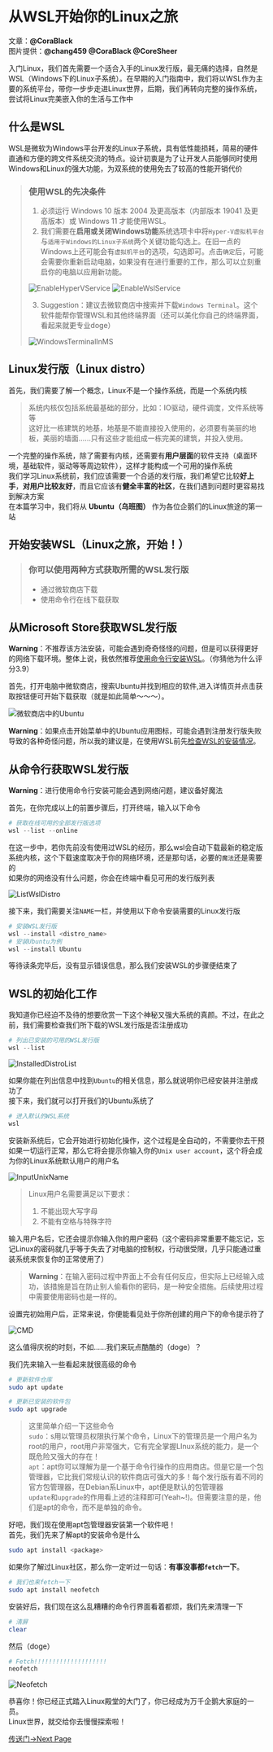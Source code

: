 # 从WSL开始你的Linux之旅

文章：**@CoraBlack**  
图片提供：**@chang459 @CoraBlack @CoreSheer**

入门Linux，我们首先需要一个适合入手的Linux发行版，最无痛的选择，自然是WSL（Windows下的Linux子系统）。在早期的入门指南中，我们将以WSL作为主要的系统平台，带你一步步走进Linux世界，后期，我们再转向完整的操作系统，尝试将Linux完美嵌入你的生活与工作中

## 什么是WSL

WSL是微软为Windows平台开发的Linux子系统，具有低性能损耗，简易的硬件直通和方便的跨文件系统交流的特点。设计初衷是为了让开发人员能够同时使用Windows和Linux的强大功能，为双系统的使用免去了较高的性能开销代价

> ### 使用WSL的先决条件
>
> 1. 必须运行 Windows 10 版本 2004 及更高版本（内部版本 19041 及更高版本）或 Windows 11 才能使用WSL。
> 2. 我们需要在**启用或关闭Windows功能**系统选项卡中将```Hyper-V虚拟机平台```与```适用于Windows的Linux子系统```两个关键功能勾选上。在旧一点的Windows上还可能会有```虚拟机平台```的选项，勾选即可。点击```确定```后，可能会需要你重新启动电脑，如果没有在进行重要的工作，那么可以立刻重启你的电脑以应用新功能。
>
> ![EnableHyperVService](../../Images/QuickStart/GoodBeginningWithWSL/EnableHyperVService.jpg)
> ![EnableWslService](../../Images/QuickStart/GoodBeginningWithWSL/EnableWslService.jpg)
>
> 3. Suggestion：建议去微软商店中搜索并下载```Windows Terminal```。这个软件能帮你管理WSL和其他终端界面（还可以美化你自己的终端界面，看起来就更专业doge）
>
> ![WindowsTerminalInMS](../../Images/QuickStart/GoodBeginningWithWSL/WindowsTerminalInMS.jpg)

## Linux发行版（Linux distro）

首先，我们需要了解一个概念，Linux不是一个操作系统，而是一个系统内核
> 系统内核仅包括系统最基础的部分，比如：IO驱动，硬件调度，文件系统等等  
> 这好比一栋建筑的地基，地基是不能直接投入使用的，必须要有美丽的地板，美丽的墙面……只有这些才能组成一栋完美的建筑，并投入使用。

一个完整的操作系统，除了需要有内核，还需要有**用户层面**的软件支持（桌面环境，基础软件，驱动等等周边软件），这样才能构成一个可用的操作系统  
我们学习Linux系统前，我们应该需要一个合适的发行版，我们希望它比较**好上手**，**对用户比较友好**，而且它应该有**健全丰富的社区**，在我们遇到问题时更容易找到解决方案  
在本篇学习中，我们将从 **Ubuntu（乌班图）** 作为各位企鹅们的Linux旅途的第一站  

## 开始安装WSL（Linux之旅，开始！）
>
> ### 你可以使用两种方式获取所需的WSL发行版
>
> - 通过微软商店下载
> - 使用命令行在线下载获取

## 从**Microsoft Store**获取WSL发行版

**Warning**：不推荐该方法安装，可能会遇到奇奇怪怪的问题，但是可以获得更好的网络下载环境。整体上说，我依然推荐[使用命令行安装WSL](#从命令行获取wsl发行版)。（你猜他为什么评分3.9）

首先，打开电脑中微软商店，搜索Ubuntu并找到相应的软件,进入详情页并点击获取按钮便可开始下载获取（就是如此简单～～～）。

![微软商店中的Ubuntu](../../Images/QuickStart/GoodBeginningWithWSL/UbuntuInMS.jpg)

**Warning**：如果点击开始菜单中的Ubuntu应用图标，可能会遇到注册发行版失败导致的各种奇怪问题，所以我的建议是，在使用WSL前先[检查WSL的安装情况](#wsl的初始化工作)。

## 从命令行获取WSL发行版

**Warning**：进行使用命令行安装可能会遇到网络问题，建议备好魔法

首先，在你完成以上的前置步骤后，打开终端，输入以下命令

```powershell
# 获取在线可用的全部发行版选项  
wsl --list --online
```

在这一步中，若你先前没有使用过WSL的经历，那么wsl会自动下载最新的稳定版系统内核，这个下载速度取决于你的网络环境，还是那句话，必要的```魔法```还是需要的  
如果你的网络没有什么问题，你会在终端中看见可用的发行版列表  

![ListWslDistro](../../Images/QuickStart/GoodBeginningWithWSL/ListWslDIstro.jpg)

接下来，我们需要关注```NAME```一栏，并使用以下命令安装需要的Linux发行版

```powershell
# 安装WSL发行版
wsl --install <distro_name>
# 安装Ubuntu为例
wsl --install Ubuntu
```

等待读条完毕后，没有显示错误信息，那么我们安装WSL的步骤便结束了

## WSL的初始化工作

我知道你已经迫不及待的想要欣赏一下这个神秘又强大系统的真颜。不过，在此之前，我们需要检查我们所下载的WSL发行版是否注册成功

```powershell
# 列出已安装的可用的WSL发行版
wsl --list
```

![InstalledDistroList](../../Images/QuickStart/GoodBeginningWithWSL/InstalledDistroList.jpg)

如果你能在列出信息中找到```Ubuntu```的相关信息，那么就说明你已经安装并注册成功了  
接下来，我们就可以打开我们的Ubuntu系统了

```powershell
# 进入默认的WSL系统
wsl
```

安装新系统后，它会开始进行初始化操作，这个过程是全自动的，不需要你去干预  
如果一切运行正常，那么它将会提示你输入你的```Unix user account```，这个将会成为你的Linux系统默认用户的用户名  

![InputUnixName](../../Images/QuickStart/GoodBeginningWithWSL/InputUnixName.jpg)

> Linux用户名需要满足以下要求：
>
> 1. 不能出现大写字母
> 2. 不能有空格与特殊字符

输入用户名后，它还会提示你输入你的用户密码（这个密码非常重要不能忘记，忘记Linux的密码就几乎等于失去了对电脑的控制权，行动很受限，几乎只能通过重装系统来恢复你的正常使用了）  

> **Warning**：在输入密码过程中界面上不会有任何反应，但实际上已经输入成功，该措施是旨在防止别人偷看你的密码，是一种安全措施。后续使用过程中需要使用密码也是一样的。

设置完初始用户后，正常来说，你便能看见处于你所创建的用户下的命令提示符了  

![CMD](../../Images/QuickStart/GoodBeginningWithWSL/CMD.jpg)

这么值得庆祝的时刻，不如……我们来玩点酷酷的（doge）？  

我们先来输入一些看起来就很高级的命令

```bash
# 更新软件仓库
sudo apt update

# 更新已安装的软件包
sudo apt upgrade
```

> 这里简单介绍一下这些命令  
> ```sudo```：s用以管理员权限执行某个命令，Linux下的管理员是一个用户名为root的用户，root用户非常强大，它有完全掌握LInux系统的能力，是一个既危险又强大的存在！  
> ```apt```：apt你可以理解为是一个基于命令行操作的应用商店。但是它是一个包管理器，它比我们常规认识的软件商店可强大的多！每个发行版有着不同的官方包管理器，在Debian系Linux中，apt便是默认的包管理器  
> ```update```和```upgrade```的作用看上述的注释即可(Yeah~!)。但需要注意的是，他们是apt的命令，而不是单独的命令。

好吧，我们现在使用apt包管理器安装第一个软件吧！  
首先，我们先来了解apt的安装命令是什么

```bash
sudo apt install <package>
```

如果你了解过Linux社区，那么你一定听过一句话：**有事没事都```fetch```一下**。

```bash
# 我们也来fetch一下
sudo apt install neofetch
```

安装好后，我们现在这么乱糟糟的命令行界面看着都烦，我们先来清理一下

```bash
# 清屏
clear
```

然后（doge）

```bash
# Fetch!!!!!!!!!!!!!!!!!!!!
neofetch
```
![Neofetch](../../Images/QuickStart/GoodBeginningWithWSL/NeoFetch.jpg)

恭喜你！你已经正式踏入Linux殿堂的大门了，你已经成为万千企鹅大家庭的一员。  
Linux世界，就交给你去慢慢探索啦！

[传送门->Next Page](./BasicCommand.md)